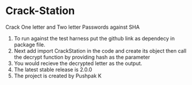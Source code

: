 # Crack-Station

Crack One letter and Two letter Passwords against SHA
1. To run against the test harness put the github link as dependecy in package file.
2. Next add import CrackStation in the code and create its object then call the decrypt function by providing hash as the parameter
3. You would recieve the decrypted letter as the output.
4. The latest stable release is 2.0.0
5. The project is created by Pushpak K

